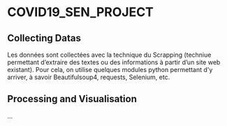# COVID19_SEN_PROJECT

## Collecting Datas

Les données sont collectées avec la technique du Scrapping (techniue permettant d’extraire des textes ou des informations à partir d’un site web existant). Pour cela, on utilise quelques modules python permettant d'y arriver, à savoir Beautifulsoup4, requests, Selenium, etc.


## Processing and Visualisation

...
